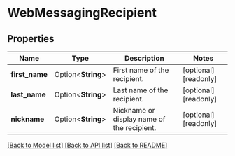# WebMessagingRecipient

## Properties

Name | Type | Description | Notes
------------ | ------------- | ------------- | -------------
**first_name** | Option<**String**> | First name of the recipient. | [optional][readonly]
**last_name** | Option<**String**> | Last name of the recipient. | [optional][readonly]
**nickname** | Option<**String**> | Nickname or display name of the recipient. | [optional][readonly]

[[Back to Model list]](../README.md#documentation-for-models) [[Back to API list]](../README.md#documentation-for-api-endpoints) [[Back to README]](../README.md)


